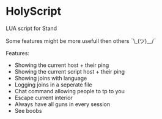 # HolyScript
LUA script for Stand

Some features might be more usefull then others ¯\\_(ツ)__/¯

Features: 
- Showing the current host + their ping
- Showing the current script host + their ping
- Showing joins with language 
- Logging joins in a seperate file
- Chat command allowing people to tp to you
- Escape current interior
- Always have all guns in every session
- See boobs

